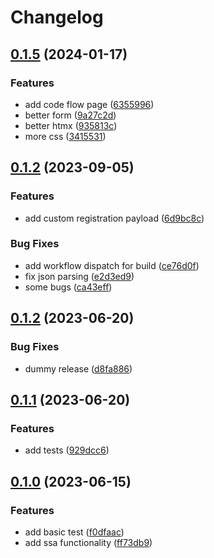 # Changelog

## [0.1.5](https://github.com/SafinWasi/loki/compare/v0.1.4...v0.1.5) (2024-01-17)


### Features

* add code flow page ([6355996](https://github.com/SafinWasi/loki/commit/6355996d0cd25fef01ec779c00c659a28f1b1c99))
* better form ([9a27c2d](https://github.com/SafinWasi/loki/commit/9a27c2d764e9f5b2d94eab3f0ecc5dd0ef2709d8))
* better htmx ([935813c](https://github.com/SafinWasi/loki/commit/935813c6e2d54de426a9880bc9d29c8911dd9699))
* more css ([3415531](https://github.com/SafinWasi/loki/commit/3415531e5c8a3148bb646245d354db5e8fe4e96e))

## [0.1.2](https://github.com/SafinWasi/loki/compare/v0.1.2...v0.1.2) (2023-09-05)


### Features

* add custom registration payload ([6d9bc8c](https://github.com/SafinWasi/loki/commit/6d9bc8c8ce3be4c547445430190ca1159f95566a))


### Bug Fixes

* add workflow dispatch for build ([ce76d0f](https://github.com/SafinWasi/loki/commit/ce76d0f6544cc808eb58127e5ec66e5db8d3b8c4))
* fix json parsing ([e2d3ed9](https://github.com/SafinWasi/loki/commit/e2d3ed98fecf64a7a1d3efc3fb46562a6b3159dd))
* some bugs ([ca43eff](https://github.com/SafinWasi/loki/commit/ca43eff624d3c4a46c1f6c0b9d3d3b3e56fd36ea))

## [0.1.2](https://github.com/SafinWasi/loki/compare/v0.1.1...v0.1.2) (2023-06-20)


### Bug Fixes

* dummy release ([d8fa886](https://github.com/SafinWasi/loki/commit/d8fa886d01e2ecccc8a6fb42eb6edc4ed236117b))

## [0.1.1](https://github.com/SafinWasi/loki/compare/v0.1.0...v0.1.1) (2023-06-20)


### Features

* add tests ([929dcc6](https://github.com/SafinWasi/loki/commit/929dcc6827fd6a00bf30a306f426710359956c85))

## [0.1.0](https://github.com/SafinWasi/loki/compare/0.0.1...v0.1.0) (2023-06-15)


### Features

* add basic test ([f0dfaac](https://github.com/SafinWasi/loki/commit/f0dfaac0ce040eee2212878a10df6c9487c06727))
* add ssa functionality ([ff73db9](https://github.com/SafinWasi/loki/commit/ff73db98144f138daf921b2b3602ee2ef08d37aa))

